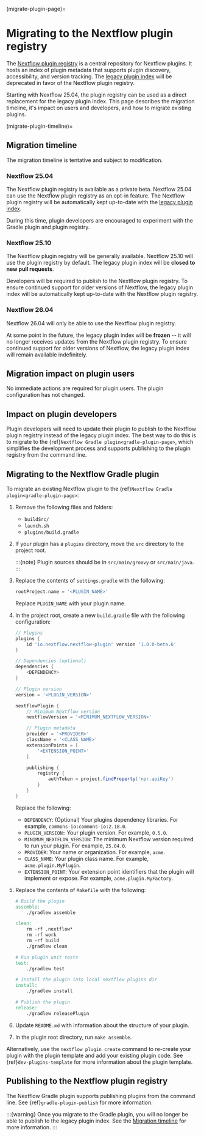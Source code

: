 (migrate-plugin-page)=

# Migrating to the Nextflow plugin registry

The [Nextflow plugin registry](https://registry.nextflow.io/) is a central repository for Nextflow plugins. It hosts an index of plugin metadata that supports plugin discovery, accessibility, and version tracking. The [legacy plugin index](https://github.com/nextflow-io/plugins) will be deprecated in favor of the Nextflow plugin registry.

Starting with Nextflow 25.04, the plugin registry can be used as a direct replacement for the legacy plugin index. This page describes the migration timeline, it's impact on users and developers, and how to migrate existing plugins.

(migrate-plugin-timeline)=

## Migration timeline

The migration timeline is tentative and subject to modification.

<h3>Nextflow 25.04</h3>

The Nextflow plugin registry is available as a private beta. Nextflow 25.04 can use the Nextflow plugin registry as an opt-in feature. The Nextflow plugin registry will be automatically kept up-to-date with the [legacy plugin index](https://github.com/nextflow-io/plugins).

During this time, plugin developers are encouraged to experiment with the Gradle plugin and plugin registry.

<h3>Nextflow 25.10</h3>

The Nextflow plugin registry will be generally available. Nextflow 25.10 will use the plugin registry by default. The legacy plugin index will be **closed to new pull requests**.

Developers will be required to publish to the Nextflow plugin registry. To ensure continued support for older versions of Nextflow, the legacy plugin index will be automatically kept up-to-date with the Nextflow plugin registry.

<h3>Nextflow 26.04</h3>

Nextflow 26.04 will only be able to use the Nextflow plugin registry.

At some point in the future, the legacy plugin index will be **frozen** -- it will no longer receives updates from the Nextflow plugin registry. To ensure continued support for older versions of Nextflow, the legacy plugin index will remain available indefinitely.

## Migration impact on plugin users

No immediate actions are required for plugin users. The plugin configuration has not changed.

## Impact on plugin developers

Plugin developers will need to update their plugin to publish to the Nextflow plugin registry instead of the legacy plugin index. The best way to do this is to migrate to the {ref}`Nextflow Gradle plugin<gradle-plugin-page>`, which simplifies the development process and supports publishing to the plugin registry from the command line.

## Migrating to the Nextflow Gradle plugin

To migrate an existing Nextflow plugin to the {ref}`Nextflow Gradle plugin<gradle-plugin-page>`:

1. Remove the following files and folders:
    - `buildSrc/`
    - `launch.sh`
    - `plugins/build.gradle`

2. If your plugin has a `plugins` directory, move the `src` directory to the project root.

    :::{note}
    Plugin sources should be in `src/main/groovy` or `src/main/java`.
    :::

3. Replace the contents of `settings.gradle` with the following:

    ```groovy
    rootProject.name = '<PLUGIN_NAME>'
    ```

    Replace `PLUGIN_NAME` with your plugin name.

4. In the project root, create a new `build.gradle` file with the following configuration:

    ```groovy
    // Plugins
    plugins {
        id 'io.nextflow.nextflow-plugin' version '1.0.0-beta.6'
    }

    // Dependencies (optional)
    dependencies {
        <DEPENDENCY>
    }

    // Plugin version
    version = '<PLUGIN_VERSION>'

    nextflowPlugin {
        // Minimum Nextflow version
        nextflowVersion = '<MINIMUM_NEXTFLOW_VERSION>'

        // Plugin metadata
        provider = '<PROVIDER>'
        className = '<CLASS_NAME>'
        extensionPoints = [
            '<EXTENSION_POINT>'
        ]

        publishing {
            registry {
                authToken = project.findProperty('npr.apiKey')
            }
        }
    }
    ```

    Replace the following:

    - `DEPENDENCY`: (Optional) Your plugins dependency libraries. For example, `commons-io:commons-io:2.18.0`.
    - `PLUGIN_VERSION:` Your plugin version. For example, `0.5.0`.
    - `MINIMUM_NEXTFLOW_VERSION`: The minimum Nextflow version required to run your plugin. For example, `25.04.0`.
    - `PROVIDER`: Your name or organization. For example, `acme`.
    - `CLASS_NAME`: Your plugin class name. For example, `acme.plugin.MyPlugin`.
    - `EXTENSION_POINT`: Your extension point identifiers that the plugin will implement or expose. For example, `acme.plugin.MyFactory`.

5. Replace the contents of `Makefile` with the following:

    ```Makefile
    # Build the plugin
    assemble:
        ./gradlew assemble

    clean:
        rm -rf .nextflow*
        rm -rf work
        rm -rf build
        ./gradlew clean

    # Run plugin unit tests
    test:
        ./gradlew test

    # Install the plugin into local nextflow plugins dir
    install:
        ./gradlew install

    # Publish the plugin
    release:
        ./gradlew releasePlugin
    ```

6. Update `README.md` with information about the structure of your plugin.

7. In the plugin root directory, run `make assemble`.

Alternatively, use the `nextflow plugin create` command to re-create your plugin with the plugin template and add your existing plugin code. See {ref}`dev-plugins-template` for more information about the plugin template.

## Publishing to the Nextflow plugin registry

The Nextflow Gradle plugin supports publishing plugins from the command line. See {ref}`gradle-plugin-publish` for more information.

:::{warning}
Once you migrate to the Gradle plugin, you will no longer be able to publish to the legacy plugin index. See the [Migration timeline](#migration-timeline) for more information.
:::
